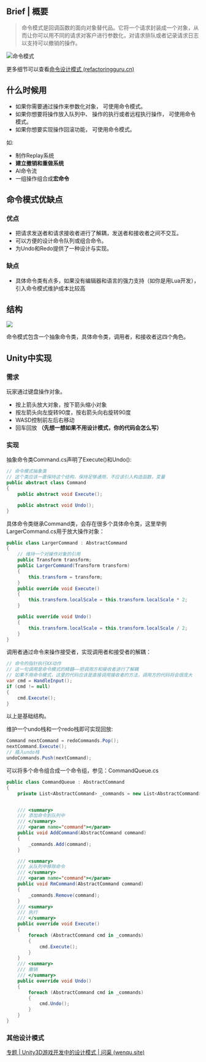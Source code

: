 ## Brief | 概要

> 命令模式是回调函数的面向对象替代品。它将一个请求封装成一个对象，从而让你可以用不同的请求对客户进行参数化，对请求排队或者记录请求日志以支持可以撤销的操作。

![命令模式](.https://pic.wenqu.space/upload/design-pattern/命令模式.jpg)


更多细节可以查看[命令设计模式 (refactoringguru.cn)](https://refactoringguru.cn/design-patterns/command)

## 什么时候用

- 如果你需要通过操作来参数化对象， 可使用命令模式。
- 如果你想要将操作放入队列中、 操作的执行或者远程执行操作， 可使用命令模式。
- 如果你想要实现操作回滚功能， 可使用命令模式。

如:
- 制作Replay系统
- **建立撤销和重做系统**
- AI命令流
- 一组操作组合成**宏命令**

## 命令模式优缺点

### 优点

- 把请求发送者和请求接收者进行了解耦，发送者和接收者之间不交互。
- 可以方便的设计命令队列或组合命令。
- 为Undo和Redo提供了一种设计与实现。

### 缺点

- 具体命令类有点多，如果没有编辑器和语言的强力支持（如你是用Lua开发），引入命令模式维护成本比较高

## 结构
![](https://refactoringguru.cnhttps://pic.wenqu.space/upload/patterns/diagrams/command/structure.png)

命令模式包含一个抽象命令类，具体命令类，调用者，和接收者这四个角色。


## Unity中实现

### 需求

玩家通过键盘操作对象。

- 按上箭头放大对象，按下箭头缩小对象
- 按左箭头向左旋转90度，按右箭头向右旋转90度
- WASD控制前左后右移动
- 回车回放
  **（先想一想如果不用设计模式，你的代码会怎么写）**

### 实现

抽象命令类Command.cs声明了Execute()和Undo():
```c#
// 命令模式抽象类
// 这个类应该一直保持这个结构，保持足够通用，不应该引入构造函数，变量
public abstract class Command
{
    public abstract void Execute();

    public abstract void Undo();
}
```

具体命令类继承Command类，会存在很多个具体命令类，这里举例LargerCommand.cs用于放大操作对象：

```c#
public class LargerCommand : AbstractCommand
{
    // 维持一个对操作对象的引用
    public Transform transform;
    public LargerCommand(Transform transform)
    {
        this.transform = transform;
    }
    public override void Execute()
    {
        this.transform.localScale = this.transform.localScale * 2;
    }

    public override void Undo()
    {
        this.transform.localScale = this.transform.localScale / 2;
    }
}
```

调用者通过命令来操作接受者，实现调用者和接受者的解耦：

```c#
// 命令的指针执行XX动作
// 这一句调用是命令模式的精髓——把调用方和接收者进行了解耦
// 如果不用命令模式，这里的代码应该是直接调用接收者的方法，调用方的代码将会很庞大
var cmd = HandleInput();
if (cmd != null)
{
    cmd.Execute();
}
```

以上是基础结构。

维护一个undo栈和一个redo栈即可实现回放:

```c#
Command nextCommand = redoCommands.Pop();
nextCommand.Execute();
// 插入undo栈
undoCommands.Push(nextCommand);
```

可以将多个命令组合成一个命令组，参见：CommandQueue.cs

```c#
public class CommandQueue : AbstractCommand
{
    private List<AbstractCommand> _commands = new List<AbstractCommand>();


    /// <summary>
    /// 添加命令到队列中
    /// </summary>
    /// <param name="command"></param>
    public void AddCommand(AbstractCommand command)
    {
        _commands.Add(command);
    }

    /// <summary>
    /// 从队列中移除命令
    /// </summary>
    /// <param name="command"></param>
    public void RmCommand(AbstractCommand command)
    {
        _commands.Remove(command);
    }
    /// <summary>
    /// 执行
    /// </summary>
    public override void Execute()
    {
        foreach (AbstractCommand cmd in _commands)
        {
            cmd.Execute();
        }
    }
    /// <summary>
    /// 撤销
    /// </summary>
    public override void Undo()
    {
        foreach (AbstractCommand cmd in _commands)
        {
            cmd.Undo();
        }
    }
}
```

### 其他设计模式

[专题 | Unity3D游戏开发中的设计模式 | 问渠 (wenqu.site)](https://wenqu.site/Unity-Design-Pattern.html)



